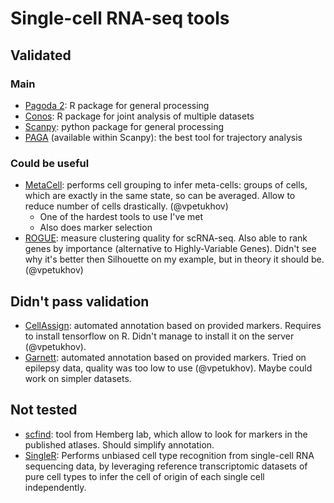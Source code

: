 # Single-cell RNA-seq tools

## Validated

### Main

- [Pagoda 2](https://github.com/hms-dbmi/pagoda2/): R package for general processing
- [Conos](https://github.com/hms-dbmi/conos/): R package for joint analysis of multiple datasets
- [Scanpy](https://github.com/theislab/scanpy/): python package for general processing
- [PAGA](https://github.com/theislab/paga) (available within Scanpy): the best tool for trajectory analysis

### Could be useful

- [MetaCell](https://genomebiology.biomedcentral.com/articles/10.1186/s13059-019-1812-2): performs cell grouping to infer meta-cells: groups of cells, which are exactly in the same state, so can be averaged. Allow to reduce number of cells drastically. (@vpetukhov)
  - One of the hardest tools to use I've met
  - Also does marker selection
- [ROGUE](https://www.biorxiv.org/content/10.1101/819581v1): measure clustering quality for scRNA-seq. Also able to rank genes by importance (alternative to Highly-Variable Genes). Didn't see why it's better then Silhouette on my example, but in theory it should be. (@vpetukhov)

## Didn't pass validation

- [CellAssign](https://github.com/irrationone/cellassign): automated annotation based on provided markers. Requires to install tensorflow on R. Didn't manage to install it on the server (@vpetukhov).
- [Garnett](https://cole-trapnell-lab.github.io/garnett/): automated annotation based on provided markers. Tried on epilepsy data, quality was too low to use (@vpetukhov). Maybe could work on simpler datasets.

## Not tested

- [scfind](https://scfind.sanger.ac.uk/): tool from Hemberg lab, which allow to look for markers in the published atlases. Should simplify annotation.
- [SingleR](https://bioconductor.org/packages/devel/bioc/html/SingleR.html): Performs unbiased cell type recognition from single-cell RNA sequencing data, by leveraging reference transcriptomic datasets of pure cell types to infer the cell of origin of each single cell independently.
